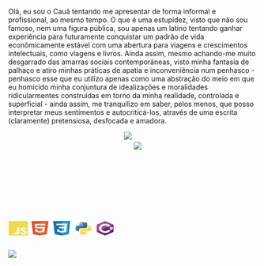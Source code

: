 Olá, eu sou o Cauã tentando me apresentar de forma informal e profissional, ao mesmo tempo. O que é uma estupidez, visto que não sou famoso, nem uma figura pública, sou apenas um latino tentando ganhar experiência para futuramente conquistar um padrão de vida econômicamente estável com uma abertura para viagens e crescimentos intelectuais, como viagens e livros. Ainda assim, mesmo achando-me muito desgarrado das amarras sociais contemporâneas, visto minha fantasia de palhaço e atiro minhas práticas de apatia e inconveniência num penhasco - penhasco esse que eu utilizo apenas como uma abstração do meio em que eu homicído minha conjuntura de idealizações e moralidades ridícularmentes construídas em torno da minha realidade, controlada e superficial - ainda assim, me tranquilizo em saber, pelos menos, que posso interpretar meus sentimentos e autocriticá-los, através de uma escrita (claramente) pretensiosa, desfocada e amadora.

<!-- 2 cards -->
<div align="center">
  <a href="https://github.com/cauapaiva"></a>
  <img height="160em" style="display: inline-block" src="https://github-readme-stats.vercel.app/api?username=cauapaiva&show_icons=true&theme=merko&include_all_commits=true&count_private=true"/>
  <img height="140em" style="display: inline-block" src="https://github-readme-stats.vercel.app/api/top-langs/?username=cauapaiva&layout=compact&langs_count=7&theme=merko"/>
</div>
<!-- Linguagens -->
<div>
  <div style="display: inline_block"><br>
  <img align="center" alt="caua-Js" height="30" width="40" src="https://raw.githubusercontent.com/devicons/devicon/master/icons/javascript/javascript-plain.svg">
  <img align="center" alt="caua-HTML" height="30" width="40" src="https://raw.githubusercontent.com/devicons/devicon/master/icons/html5/html5-original.svg">
  <img align="center" alt="caua-CSS" height="30" width="40" src="https://raw.githubusercontent.com/devicons/devicon/master/icons/css3/css3-original.svg">
  <img align="center" alt="caua-Python" height="30" width="40" src="https://raw.githubusercontent.com/devicons/devicon/master/icons/python/python-original.svg">
  <img align="center" alt="caua-Csharp" height="30" width="40" src="https://raw.githubusercontent.com/devicons/devicon/master/icons/csharp/csharp-original.svg">
</div>

<!-- linhazinha -->
##

<!-- gmail -->
<div>
  <a href = "mailto:cauaoliveira08@gmail.com"><img src="https://img.shields.io/badge/-Gmail-%23333?style=for-the-badge&logo=gmail&logoColor=white" target="_blank"></a>
</div>
